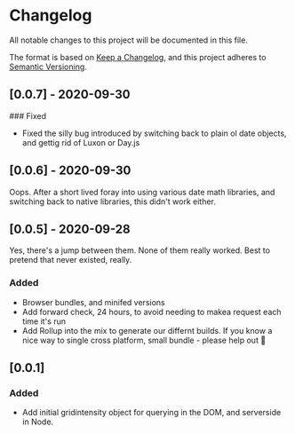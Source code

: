 # Changelog

All notable changes to this project will be documented in this file.

The format is based on [Keep a Changelog](https://keepachangelog.com/en/1.0.0/),
and this project adheres to [Semantic Versioning](https://semver.org/spec/v2.0.0.html).

## [0.0.7] - 2020-09-30

### Fixed

- Fixed the silly bug introduced by switching back to plain ol date objects, and gettig rid of Luxon or Day.js

## [0.0.6] - 2020-09-30

Oops. After a short lived foray into using various date math libraries, and switching back to native libraries, this didn't work either.

## [0.0.5] - 2020-09-28

Yes, there's a jump between them. None of them really worked. Best to pretend that never existed, really.

### Added

- Browser bundles, and minifed versions
- Add forward check, 24 hours, to avoid needing to makea request each time it's run
- Add Rollup into the mix to generate our differnt builds. If you know a nice way to single cross platform, small bundle - please help out 🙏

## [0.0.1]

### Added

- Add initial gridintensity object for querying in the DOM, and serverside in Node.
